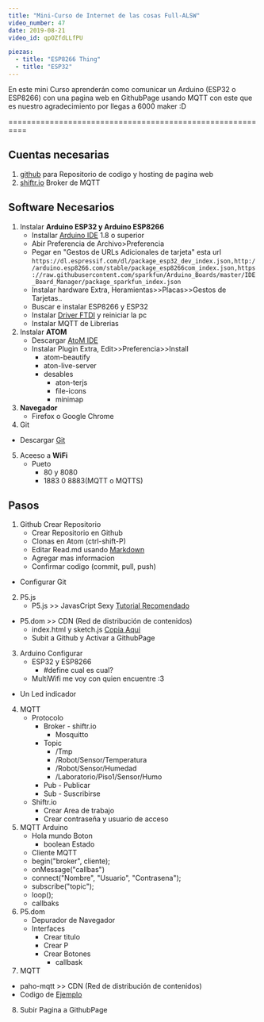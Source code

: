 ```yaml
---
title: "Mini-Curso de Internet de las cosas Full-ALSW"
video_number: 47
date: 2019-08-21
video_id: qpOZfdLLfPU

piezas:
  - title: "ESP8266 Thing"
  - title: "ESP32"
---
```


En este mini Curso aprenderán como comunicar un Arduino (ESP32 o ESP8266) con una pagina web en GithubPage usando MQTT con este que es nuestro agradecimiento por llegas a 6000 maker :D

==========================================================

## Cuentas necesarias

1. [github](https://github.com/) para Repositorio de codigo y hosting de pagina web
2. [shiftr.io](https://shiftr.io/) Broker de MQTT

## Software Necesarios

1. Instalar **Arduino ESP32 y Arduino ESP8266**
	* Installar [Arduino IDE](http://www.arduino.cc/en/main/software) 1.8 o superior
	* Abir Preferencia de Archivo>Preferencia
	* Pegar en "Gestos de URLs Adicionales de tarjeta" esta url `https://dl.espressif.com/dl/package_esp32_dev_index.json,http://arduino.esp8266.com/stable/package_esp8266com_index.json,https://raw.githubusercontent.com/sparkfun/Arduino_Boards/master/IDE_Board_Manager/package_sparkfun_index.json`
	* Instalar hardware Extra, Heramientas>>Placas>>Gestos de Tarjetas..
	* Buscar e instalar ESP8266 y ESP32
	* Instalar [Driver FTDI](https://alsw.net/heramientas-para-trabajar-arduino/) y reiniciar la pc
	* Instalar MQTT de Librerias  
2. Instalar **ATOM**
	* Descargar [AtoM IDE](https://atom.io/)
	* Instalar Plugin Extra, Edit>>Preferencia>>Install
		* atom-beautify
		* aton-live-server
		* desables
			* aton-terjs
			* file-icons
			* minimap
3. **Navegador**
	*	Firefox o Google Chrome
4. Git
  * Descargar [Git](https://git-scm.com/)
5. Aceeso a **WiFi**
	* Pueto
		* 80 y 8080
		* 1883 0 8883(MQTT o MQTTS)

## Pasos

1. Github Crear Repositorio
	* Crear Repositorio en Github
	* Clonas en Atom (ctrl-shift-P)
	* Editar Read.md usando [Markdown](https://guides.github.com/features/mastering-markdown/)
	* Agregar mas informacion
	* Confirmar codigo (commit, pull, push)
  * Configurar Git
2. P5.js
	* P5.js >> JavasCript Sexy [Tutorial Recomendado](https://hello.p5js.org/)
  * P5.dom >> CDN (Red de distribución de contenidos)
	* index.html y sketch.js [Copia Aqui](https://p5js.org/get-started/)
	* Subit a Github y Activar a GithubPage
3. Arduino Configurar
	* ESP32 y ESP8266
		* #define cual es cual?
	* MultiWifi me voy con quien encuentre :3
  * Un Led indicador
4. MQTT
	* Protocolo
		* Broker - shiftr.io
			* Mosquitto
		* Topic
			* /Tmp
			* /Robot/Sensor/Temperatura
			* /Robot/Sensor/Humedad
			* /Laboratorio/Piso1/Sensor/Humo
		* Pub - Publicar
		* Sub - Suscribirse
	* Shiftr.io
		* Crear Area de trabajo
		* Crear contraseña y usuario de acceso
5. MQTT Arduino
	* Hola mundo Boton
		* boolean Estado
	* Cliente MQTT
	* begin("broker", cliente);
	* onMessage("callbas")
	* connect("Nombre", "Usuario", "Contrasena");
	* subscribe("topic");
	* loop();
	* callbaks
6. P5.dom
	* Depurador de Navegador
	* Interfaces
		* Crear titulo
		* Crear P
		* Crear Botones
			* callbask
7. MQTT
  * paho-mqtt >> CDN (Red de distribución de contenidos)
  * Codigo de [Ejemplo](https://github.com/eclipse/paho.mqtt.javascript)
8. Subir Pagina a GithubPage
